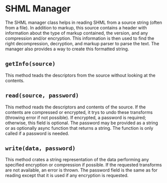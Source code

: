# SHML Manager
The SHML manager class helps in reading SHML from a source string (often from a file). In addition to markup, this source contains a header with information about the type of markup contained, the version, and any compression and/or encryption.
This information is then used to find the right decompression, decryption, and markup parser to parse the text.
The manager also provides a way to create this formatted string.

## `getInfo(source)`
This method teads the descriptors from the source without looking at the contents.
## `read(source, password)`
This method reads the descriptors and contents of the source. If the contents are compressed or encrypted, it trys to undo these transforms (throwing error if not possible). If encrypted, a password is required; otherwise, this field is optional. The password may be provided as a string or as optionally async function that returns a string. The function is only called if a password is needed.
## `write(data, password)`
This method crates a string representation of the data performing any specified encryption or compression if possible. If the requested transforms are not available, an error is thrown. The password field is the same as for reading except that it is used if any encryption is requested.
